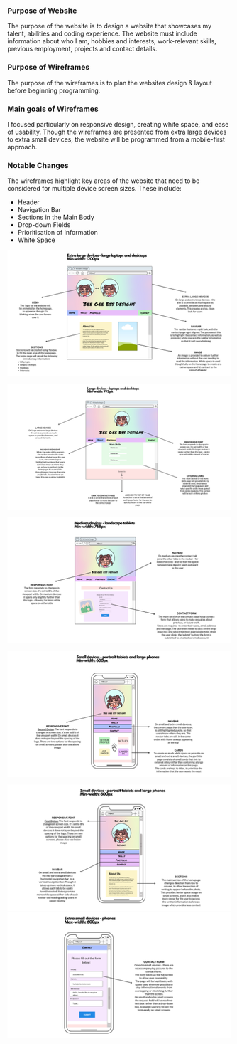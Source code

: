 
### Purpose of Website
The purpose of the website is to design a website that showcases my talent, abilities and coding experience.
The website must include information about who I am, hobbies and interests, work-relevant skills, previous employment, projects and contact details.

### Purpose of Wireframes
The purpose of the wireframes is to plan the websites design & layout before beginning programming.

### Main goals of Wireframes
I focused particularly on responsive design, creating white space, and ease of usability. Though the wireframes are presented from extra large devices to extra small devices, the website will be programmed from a mobile-first approach.

### Notable Changes
The wireframes highlight key areas of the website that need to be considered for multiple device screen sizes. These include:
- Header
- Navigation Bar
- Sections in the Main Body
- Drop-down Fields
- Prioritisation of Information
- White Space

  

![Wireframes XL](Wireframes/images/XLWireframe.png)

  

![Wireframes L](Wireframes/images/LWireframe.png)

![Wireframes M](Wireframes/images/MWireframe.png)

![Wireframes S1](Wireframes/images/S1Wireframe.png)

![Wireframes S2](Wireframes/images/S2Wireframe.png)![Wireframes XS](Wireframes/images/XSWireframe.png)